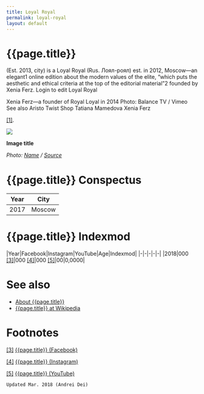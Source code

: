 ```yaml
---
title: Loyal Royal
permalink: loyal-royal
layout: default
---
```


# {{page.title}}

(Est. 2013, city) is a Loyal Royal (Rus. Лоял-роял) est. in 2012, Moscow—an elegant1 online edition about the modern values of the elite, “which puts the aesthetic and ethical criteria at the top of the editorial material”2 founded by Xenia Ferz. Login to edit Loyal Royal



Xenia Ferz—a founder of Royal Loyal in 2014
Photo: Balance TV / Vimeo
See also
Aristo Twist Shop
Tatiana Mamedova
Xenia Ferz

 <span id="a1">[\[1\]](#f1)</span>.

![](/encyclopedia/images/image-name.jpg)

**Image title**

*Photo: [Name](index) / [Source](index)*

# {{page.title}} Conspectus

|Year|City|
|-|-|
|2017|Moscow|

# {{page.title}} Indexmod

|Year|Facebook|Instagram|YouTube|Age|Indexmod|
|-|-|-|-|-|
|2018|000 <span id="a3">[\[3\]](#f3)</span>|000 <span id="a4">[\[4\]](#f4)</span>|000 <span id="a5">[\[5\]](#f5)</span>|00|0,0000|


# See also

+ [About {{page.title}}](index)
+ [{{page.title}} at Wikipedia](index)

# Footnotes

[[3]](#a3) <span id="f3"></span> [{{page.title}} (Facebook)](index)

[[4]](#a4) <span id="f4"></span> [{{page.title}} (Instagram)](index)

[[5]](#a5) <span id="f5"></span> [{{page.title}} (YouTube)](index)

`Updated Mar. 2018 (Andrei Dei)`
